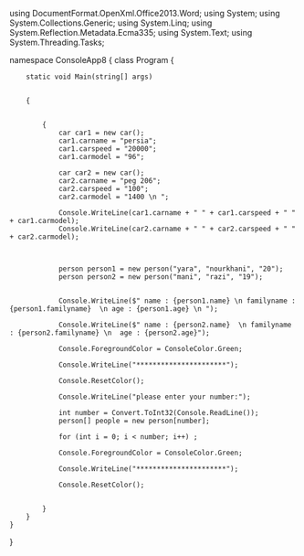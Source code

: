 using DocumentFormat.OpenXml.Office2013.Word;
using System;
using System.Collections.Generic;
using System.Linq;
using System.Reflection.Metadata.Ecma335;
using System.Text;
using System.Threading.Tasks;

namespace ConsoleApp8
{
    class Program
    {


        static void Main(string[] args)


        {


            {
                car car1 = new car();
                car1.carname = "persia";
                car1.carspeed = "20000";
                car1.carmodel = "96";

                car car2 = new car();
                car2.carname = "peg 206";
                car2.carspeed = "100";
                car2.carmodel = "1400 \n ";

                Console.WriteLine(car1.carname + " " + car1.carspeed + " " + car1.carmodel);
                Console.WriteLine(car2.carname + " " + car2.carspeed + " " + car2.carmodel);



                person person1 = new person("yara", "nourkhani", "20");
                person person2 = new person("mani", "razi", "19");


                Console.WriteLine($" name : {person1.name} \n familyname : {person1.familyname}  \n age : {person1.age} \n ");

                Console.WriteLine($" name : {person2.name}  \n familyname : {person2.familyname} \n  age : {person2.age}");

                Console.ForegroundColor = ConsoleColor.Green;

                Console.WriteLine("**********************");

                Console.ResetColor();

                Console.WriteLine("please enter your number:");

                int number = Convert.ToInt32(Console.ReadLine());
                person[] people = new person[number];

                for (int i = 0; i < number; i++) ;

                Console.ForegroundColor = ConsoleColor.Green;

                Console.WriteLine("**********************");

                Console.ResetColor();

             
            }
        }
    }
}
